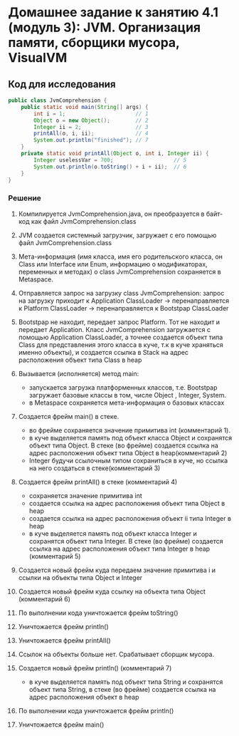 # Домашнее задание к занятию 4.1 (модуль 3): JVM. Организация памяти, сборщики мусора, VisualVM

## Код для исследования
```java
public class JvmComprehension {
    public static void main(String[] args) {
        int i = 1;                      // 1
        Object o = new Object();        // 2
        Integer ii = 2;                 // 3
        printAll(o, i, ii);             // 4
        System.out.println("finished"); // 7
    }
    private static void printAll(Object o, int i, Integer ii) {
        Integer uselessVar = 700;                   // 5
        System.out.println(o.toString() + i + ii);  // 6
    }
}
```

### Решение
1. Компилируется JvmComprehension.java, он преобразуется в байт-код как файл JvmComprehension.class

1. JVM создается системный загрузчик, загружает с его помощью файл JvmComprehension.class

1. Мета-информация (имя класса, имя его родительского класса, он Class или Interface или Enum, информацию о модификаторах, переменных и методах) о 
class JvmComprehension сохраняется в Metaspace.

1. Отправляется запрос на загрузку class JvmComprehension: запрос на загрузку приходит к Application ClassLoader -> перенаправляется к Platform ClassLoader -> 
перенаправляется к Bootstpap ClassLoader

1. Bootstpap не находит, передает запрос Platform. Тот не находит и передает Application. Класс JvmComprehension загружается с помощью Application ClassLoader, а точнее создается объект типа Class для представления этого класса в куче, т.к в куче храняться именно объекты), и создается ссылка в Stack на адрес расположения объект типа Class в heap

1. Вызывается (исполняется) метод main:  
    - запускается загрузка платформенных классов, т.е. Bootstpap загружает базовые классы в том, числе Object , Integer, System. 
    - в Metaspace сохраняется мета-информация о базовых классах

1. Cоздается фрейм main() в стеке. 
    - во фрейме сохраняется значение примитива int (комментарий 1). 
    - в куче выделяется память под объект класса Object и сохранятся объект типа Object. В стеке (во фрейме) создается ссылка на адрес расположения объект типа Object в heap(комментарий 2)
    - Integer будучи ссылочным типом сохраниться в куче, но ссылка на него создаться в стеке(комментарий 3)

1. Создается фрейм printAll() в стеке (комментарий 4)
    - сохраняется значение примитива int
    - создается ссылка на адрес расположения объект типа Object в heap
    - создается ссылка на адрес расположения объект ii типа Integer в heap 
    - в куче выделяется память под объект класса Integer и сохранятся объект типа Integer. В стеке (во фрейме) создается ссылка на адрес расположения объект типа Integer в heap (комментарий 5)

1. Создается новый фрейм куда передаем значение примитива i и ссылки на объекты типа Object и Integer

1. Создается новый фрейм куда ссылку на объекта типа Object (комментарий 6)

1. По выполнении кода уничтожается фрейм toString()

1. Уничтожается фрейм println()

1. Уничтожается фрейм printAll()

1. Ссылок на объекты больше нет. Срабатывает сборщик мусора.

1. Создается новый фрейм println() (комментарий 7)
    - в куче выделяется память под объект типа String и сохранятся объект типа String, в стеке (во фрейме) создается ссылка на адрес расположения объект в heap

1. По выполнении кода уничтожается фрейм println()

1. Уничтожается фрейм main()
